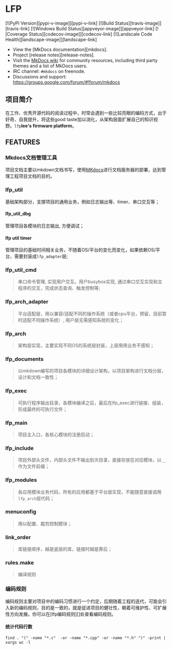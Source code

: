 # LFP

[![PyPI Version][pypi-v-image]][pypi-v-link]
[![Build Status][travis-image]][travis-link]
[![Windows Build Status][appveyor-image]][appveyor-link]
[![Coverage Status][codecov-image]][codecov-link]
[![Landscale Code Health][landscape-image]][landscape-link]

- View the [MkDocs documentation][mkdocs].
- Project [release notes][release-notes].
- Visit the [MkDocs wiki](https://github.com/mkdocs/mkdocs/wiki) for community
  resources, including third party themes and a list of MkDocs users.
- IRC channel: `#mkdocs` on freenode.
- Discussions and support: <https://groups.google.com/forum/#!forum/mkdocs>

## 项目简介

在工作、优秀开源代码的阅读过程中，时常会遇到一些比较亮眼的编码方式，出于好奇、自我提升，将这些good taste加以消化，从架构层面扩展自己的知识视野。`lfp`**lee's firmware platform**。

## FEATURES

### Mkdocs文档管理工具

项目文档主要以mkdown文档书写，使用[MKdocs](https://mkdocs.readthedocs.io/en/stable/)进行文档服务器的部署，达到管理工程项目文档的目的。

###
### lfp_util

基础架构部分，支撑项目的通用业务，例如日志输出等、timer、串口交互等；

#### lfp_util_dbg

管理项目各模块的日志输出, 方便调试；

#### lfp util timer

管理项目的基础时间相关业务，不随着OS/平台的变化而变化，如果依赖OS/平台，需要封装成`lfp_adapter`层;

### lfp_util_cmd

> 串口命令管理, 实现用户交互。用户busybox实现, 通过串口交互实现和主程序的交互，完成状态查询、触发控制等;

### lfp_arch_adapter

> 平台适配层，用以兼容/适配不同的操作系统（或者cpu平台，预留，目前暂时适配不同操作系统）, 用户层无需感知系统的变化；

### lfp_arch

> 架构层实现，主要实现不同OS的系统层封装，上层用用业务不感知；

### lfp_documents

> 以mkdown编写的项目各模块的详细设计架构，以项目架构进行文档分层，设计和文档一致性；

### lfp_exec

> 可执行程序输出目录，各模块编译之后，最后在lfp_exec进行链接、组装，形成最终的可执行文件；

### lfp_main

> 项目主入口，各核心模块的注册启动；

### lfp_include

> 项目外部头文件，内部头文件不输出到次目录，直接存放在对应模块，以`__`作为文件前缀；

### lfp_modules

> 各应用模块业务代码，所有的应用都基于平台层实现，不能随意直接调用`lfp_arch`层代码；

### menuconfig

> 用以配置、裁剪控制模块；

### link_order

> 库链接顺序，越是底层的库，链接时越是靠后；

### rules.make

> 编译规则

### 编码规则

编码规则主要对项目中的编码习惯进行一个约定，后期随着工程的迭代，可能会引入新的编码规则，目的是一致的，就是促进项目的健壮性，朝着可维护性、可扩展性方向发展。你可以在[lfp编码规则][]处查看编码规则。

#### 统计代码行数

```shell
find . "(" -name "*.c"  -or -name "*.cpp" -or -name "*.h" ")" -print | xargs wc -l
```

[编码规则]: /index/
